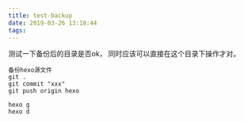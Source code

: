 ```yaml
---
title: test-backup
date: 2019-03-26 13:18:44
tags:
---
```


测试一下备份后的目录是否ok，
同时应该可以直接在这个目录下操作才对。
```
备份hexo源文件
git .
git commit "xxx"
git push origin hexo 

hexo g
hexo d
```
